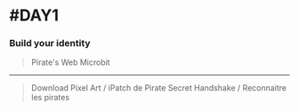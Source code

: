 #DAY1
=====
### Build your identity
> Pirate's Web
Microbit
--------
> Download Pixel Art / iPatch de Pirate
> Secret Handshake / Reconnaitre les pirates